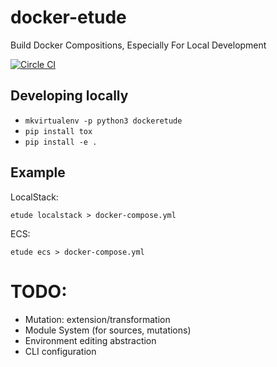 # docker-etude

Build Docker Compositions, Especially For Local Development

[![Circle CI](https://circleci.com/gh/globality-corp/docker-etude/tree/develop.svg?style=svg)](https://circleci.com/gh/globality-corp/docker-etude/tree/develop)

## Developing locally

* `mkvirtualenv -p python3 dockeretude`
* `pip install tox`
* `pip install -e .`

## Example

LocalStack:

```
etude localstack > docker-compose.yml
```

ECS:

```
etude ecs > docker-compose.yml
```


# TODO:

 -  Mutation: extension/transformation
 -  Module System (for sources, mutations)
 -  Environment editing abstraction
 -  CLI configuration
